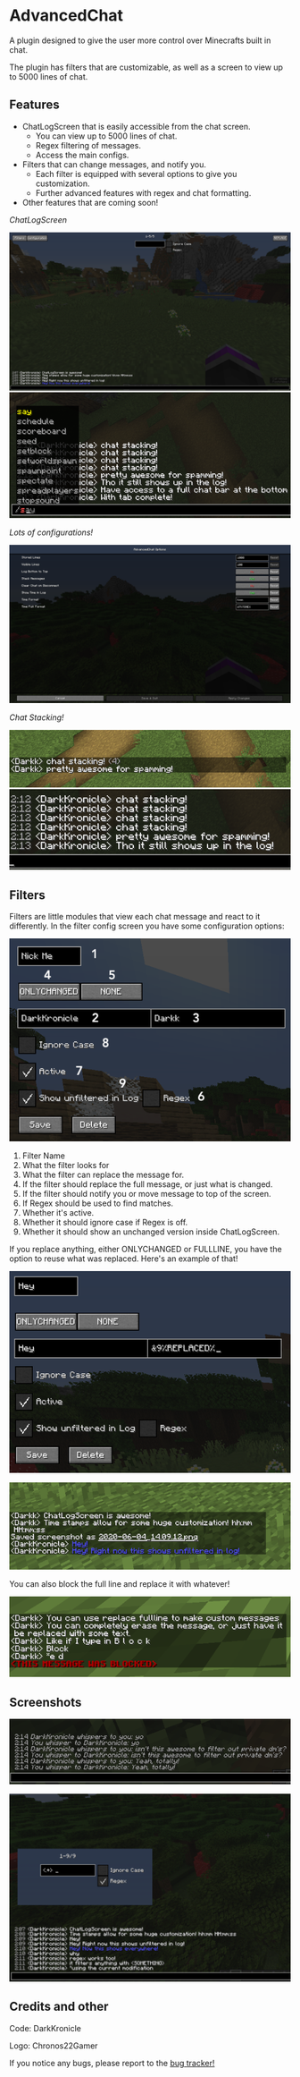 # AdvancedChat

A plugin designed to give the user more control over Minecrafts built in chat.

The plugin has filters that are customizable, as well as a screen to view up to 5000 lines of chat.

## Features

- ChatLogScreen that is easily accessible from the chat screen.
    - You can view up to 5000 lines of chat.
    - Regex filtering of messages.
    - Access the main configs.
- Filters that can change messages, and notify you.
    - Each filter is equipped with several options to give you customization.
    - Further advanced features with regex and chat formatting.
- Other features that are coming soon!
    
*ChatLogScreen*

![ChatLogScreen](images/FullChatScreen.png)
![ChatBox](images/ChatBox.png)

*Lots of configurations!*

![Configuration](images/ConfigScreen.png)

*Chat Stacking!*

![Chat Stacking](images/ChatStackingpt1.png)
![Chat Stacking](images/ChatStackingpt2.png)

## Filters

Filters are little modules that view each chat message and react to it differently. In the filter config screen you have some configuration options:

 ![Filter Config](images/FilterConfig.png)
 
 1. Filter Name
 2. What the filter looks for
 3. What the filter can replace the message for.
 4. If the filter should replace the full message, or just what is changed.
 5. If the filter should notify you or move message to top of the screen.
 6. If Regex should be used to find matches. 
 7. Whether it's active.
 8. Whether it should ignore case if Regex is off.
 9. Whether it should show an unchanged version inside ChatLogScreen.
 
 If you replace anything, either ONLYCHANGED or FULLLINE, you have the option to reuse what was replaced. Here's an example of that!
 
 ![Replace Filter](images/FilterConfigReplace.png)
 
 ![Replace Demo](images/UnfilteredPt3.png)
 
 You can also block the full line and replace it with whatever!
 
 ![Block Demo](images/BlockingMessages.png)
 
## Screenshots

![Regex Private](images/RegexPrivate.png)

![Regex](images/Regex.png)

## Credits and other

Code: DarkKronicle

Logo: Chronos22Gamer

If you notice any bugs, please report to the [bug tracker!](https://github.com/DarkKronicle/AdvancedChat/issues)